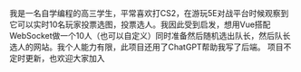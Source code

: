我是一名自学编程的高三学生，平常喜欢打CS2，在游玩5E对战平台时候观察到它可以实时10名玩家投票选图，投票选人。我因此受到启发，想用Vue搭配WebSocket做一个10人（也可以自定义）同时准备然后随机选出队长，然后队长选人的网站。我个人能力有限，此项目还用了ChatGPT帮助我写了后端。
项目不定时更新，也欢迎大家加入
